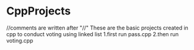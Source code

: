 # CppProjects
//comments are written after "//"
These are the basic projects created in cpp to conduct voting using linked list
1.first run pass.cpp
2.then run voting.cpp

